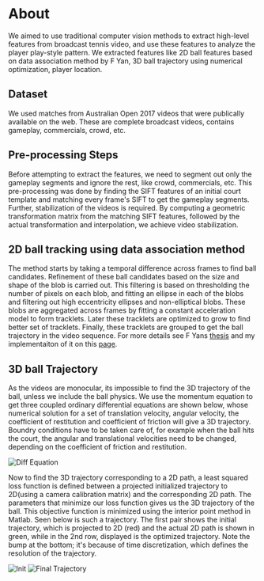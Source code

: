 # About

We aimed to use traditional computer vision methods to extract high-level features from broadcast tennis video, and use these features to analyze the player play-style pattern. We extracted features like 2D ball features based on data association method by F Yan, 3D ball trajectory using numerical optimization, player location.

## Dataset
We used matches from Australian Open 2017 videos that were publically available on the web. These are complete broadcast videos, contains gameplay, commercials, crowd, etc.

## Pre-processing Steps
Before attempting to extract the features, we need to segment out only the gameplay segments and ignore the rest, like crowd, commercials, etc. This pre-processing was done by finding the SIFT features of an initial court template and matching every frame's SIFT to get the gameplay segments. Further, stabilization of the videos is required. By computing a geometric transformation matrix from the matching SIFT features, followed by the actual transformation and interpolation, we achieve video stabilization.

## 2D ball tracking using data association method
The method starts by taking a temporal difference across frames to find ball candidates. Refinement of these ball candidates based on the size and shape of the blob is carried out. This filtering is based on thresholding the number of pixels on each blob, and fitting an ellipse in each of the blobs and filtering out high eccentricity ellipses and non-elliptical blobs. These blobs are aggregated across frames by fitting a constant acceleration model to form tracklets. Later these tracklets are optimized to grow to find better set of tracklets. Finally, these tracklets are grouped to get the ball trajectory in the video sequence. For more details see F Yans [thesis](https://pdfs.semanticscholar.org/d135/b747e99e6a06f5ecac5462b53c1b7bd259e2.pdf) and my implementaiton of it on this [page](https://researchweb.iiit.ac.in/~vishal.tiwari/ball_tracking_BTV.html).

## 3D ball Trajectory
As the videos are monocular, its impossible to find the 3D trajectory of the ball, unless we include the ball physics. We use the momentum equation to get three coupled ordinary differential equations are shown below, whose numerical solution for a set of translation velocity, angular velocity, the coefficient of restitution and coefficient of friction will give a 3D trajectory. Boundry conditions have to be taken care of, for example when the ball hits the court, the angular and translational velocities need to be changed, depending on the coefficient of friction and restitution.

![Diff Equation](https://i.imgur.com/fV4zaAT.jpg)

Now to find the 3D trajectory corresponding to a 2D path, a least squared loss function is defined between a projected initialized trajectory to 2D(using a camera calibration matrix) and the corresponding 2D path. The parameters that minimize our loss function gives us the 3D trajectory of the ball. This objective function is minimized using the interior point method in Matlab. Seen below is such a trajectory. The first pair shows the initial trajectory, which is projected to 2D (red) and the actual 2D path is shown in green, while in the 2nd row, displayed is the optimized trajectory. Note the bump at the bottom; it's because of time discretization, which defines the resolution of the trajectory.

![Init](https://i.imgur.com/5BsJDIZ.png)
![Final Trajectory](https://i.imgur.com/phZR1NP.png)

